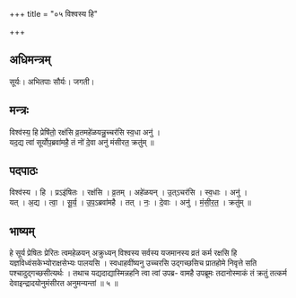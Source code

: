 +++
title = "०५ विश्वस्य हि"

+++
## अधिमन्त्रम्
सूर्यः। अभितपाः सौर्यः। जगती।

## मन्त्रः
विश्व॑स्य॒ हि प्रेषि॑तो॒ रक्ष॑सि व्र॒तमहे॑ळयन्नु॒च्चर॑सि स्व॒धा अनु॑ ।  
यद॒द्य त्वा॑ सूर्योप॒ब्रवा॑महै॒ तं नो॑ दे॒वा अनु॑ मंसीरत॒ क्रतु॑म् ॥

## पदपाठः
विश्व॑स्य । हि । प्रऽइ॑षितः । रक्ष॑सि । व्र॒तम् । अहे॑ळयन् । उ॒त्ऽचर॑सि । स्व॒धाः । अनु॑ ।  
यत् । अ॒द्य । त्वा॒ । सू॒र्य॒ । उ॒प॒ऽब्रवा॑महै । तत् । नः॒ । दे॒वाः । अनु॑ । मं॒सी॒र॒त॒ । क्रतु॑म् ॥

## भाष्यम्
हे सूर्य प्रेषितः प्रेरितः त्वमहेळयन् अक्रुध्यन् विश्वस्य सर्वस्य यजमानस्य व्रतं कर्म रक्षसि हि यज्ञविध्वंसकेभ्योराक्षसेभ्यः पालयसि । स्वधाहवींष्यनु उच्चरसि उद्गच्छसिच प्रातहोमे निवृत्ते सति पश्चादुद्गच्छसीत्यर्थः । तथाच यद्यदाद्यास्मिन्नहनि त्वा त्वां उपब्र- वामहै उपब्रूमः तदानोस्माकं तं क्रतुं तत्कर्म देवाइन्द्रादयोनुमंसीरत अनुमन्यन्तां ॥ ५ ॥